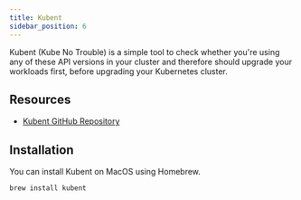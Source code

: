 ```yaml
---
title: Kubent
sidebar_position: 6
---
```


Kubent (Kube No Trouble) is a simple tool to check whether you're using any of these API versions in your cluster and therefore should upgrade your workloads first, before upgrading your Kubernetes cluster.

## Resources

- [Kubent GitHub Repository](https://github.com/doitintl/kube-no-trouble)

## Installation

You can install Kubent on MacOS using Homebrew. 

```bash
brew install kubent
```